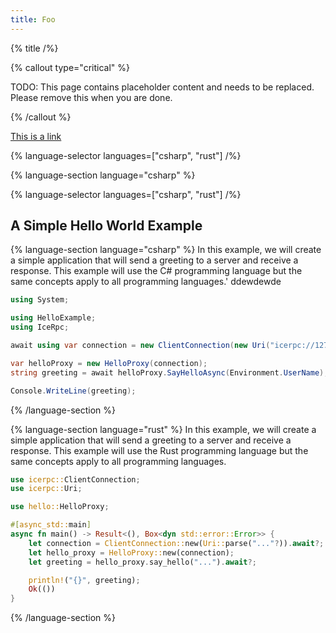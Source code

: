 ```yaml
---
title: Foo
---
```


{% title /%}

{% callout type="critical" %}

TODO: This page contains placeholder content and needs to be replaced. Please remove this when you are done.

{% /callout %}

[This is a link]("https://google.com")

{% language-selector languages=["csharp", "rust"] /%}

{% language-section language="csharp" %}

{% language-selector languages=["csharp", "rust"] /%}

## A Simple Hello World Example

{% language-section language="csharp" %}
In this example, we will create a simple application that will send a greeting to a server and receive a response.
This example will use the C# programming language but the same concepts apply to all programming languages.'
ddewdewde

```csharp
using System;

using HelloExample;
using IceRpc;

await using var connection = new ClientConnection(new Uri("icerpc://127.0.0.1"));

var helloProxy = new HelloProxy(connection);
string greeting = await helloProxy.SayHelloAsync(Environment.UserName);

Console.WriteLine(greeting);
```

{% /language-section %}

{% language-section language="rust" %}
In this example, we will create a simple application that will send a greeting to a server and receive a response.
This example will use the Rust programming language but the same concepts apply to all programming languages.

```rust
use icerpc::ClientConnection;
use icerpc::Uri;

use hello::HelloProxy;

#[async_std::main]
async fn main() -> Result<(), Box<dyn std::error::Error>> {
    let connection = ClientConnection::new(Uri::parse("..."?)).await?;
    let hello_proxy = HelloProxy::new(connection);
    let greeting = hello_proxy.say_hello("...").await?;

    println!("{}", greeting);
    Ok(())
}
```

{% /language-section %}
